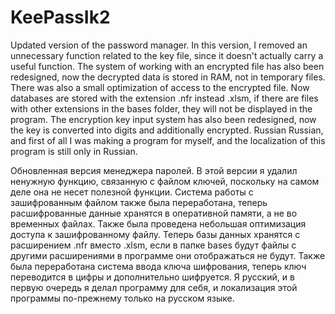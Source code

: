 # KeePassIk2
Updated version of the password manager. In this version, I removed an unnecessary function related to the key file, since it doesn't actually carry a useful function. The system of working with an encrypted file has also been redesigned, now the decrypted data is stored in RAM, not in temporary files. There was also a small optimization of access to the encrypted file. Now databases are stored with the extension .nfr instead .xlsm, if there are files with other extensions in the bases folder, they will not be displayed in the program. The encryption key input system has also been redesigned, now the key is converted into digits and additionally encrypted.
Russian Russian, and first of all I was making a program for myself, and the localization of this program is still only in Russian.

Обновленная версия менеджера паролей. В этой версии я удалил ненужную функцию, связанную с файлом ключей, поскольку на самом деле она не несет полезной функции. Система работы с зашифрованным файлом также была переработана, теперь расшифрованные данные хранятся в оперативной памяти, а не во временных файлах. Также была проведена небольшая оптимизация доступа к зашифрованному файлу. Теперь базы данных хранятся с расширением .nfr вместо .xlsm, если в папке bases будут файлы с другими расширениями в программе они отображаться не будут. Также была переработана система ввода ключа шифрования, теперь ключ переводится в цифры и дополнительно шифруется.
Я русский, и в первую очередь я делал программу для себя, и локализация этой программы по-прежнему только на русском языке.
